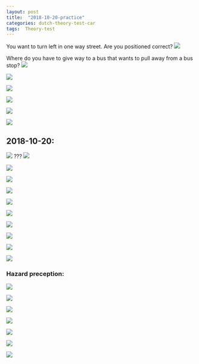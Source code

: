 ```yaml
---
layout: post
title:  "2018-10-20-practice"
categories: dutch-theory-test-car
tags:  Theory-test 
---
```



You want to turn left in one way street. Are you positioned correct?
![](/images/2018-10-18-07-02-42.png)

Where do you have to give way to a bus that wants to pull away from a bus stop?
![](/images/2018-10-18-07-04-54.png)

![](/images/2018-10-18-07-10-45.png)

![](/images/2018-10-18-07-15-14.png)

![](/images/2018-10-18-07-17-35.png)

![](/images/2018-10-18-07-20-43.png)

![](/images/2018-10-18-07-21-39.png)

## 2018-10-20:
![](/images/2018-10-20-06-49-27.png)
???
![](/images/2018-10-20-06-50-44.png)

![](/images/2018-10-20-07-02-06.png)

![](/images/2018-10-20-07-04-06.png)

![](/images/2018-10-20-07-06-31.png)

![](/images/2018-10-20-07-08-40.png)

![](/images/2018-10-20-07-10-51.png)

![](/images/2018-10-20-07-13-54.png)

![](/images/2018-10-20-07-15-21.png)

![](/images/2018-10-20-07-16-08.png)

![](/images/2018-10-20-07-16-40.png)

### Hazard preception:
![](/images/2018-10-20-07-19-28.png)

![](/images/2018-10-20-07-21-18.png)

![](/images/2018-10-20-07-22-12.png)

![](/images/2018-10-20-07-22-57.png)

![](/images/2018-10-20-07-24-12.png)

![](/images/2018-10-20-07-25-08.png)

![](/images/2018-10-20-07-26-11.png)
